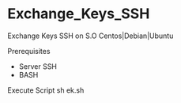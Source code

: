 # Exchange_Keys_SSH
Exchange Keys SSH on S.O Centos|Debian|Ubuntu

Prerequisites
- Server SSH
- BASH

Execute Script 
sh ek.sh
